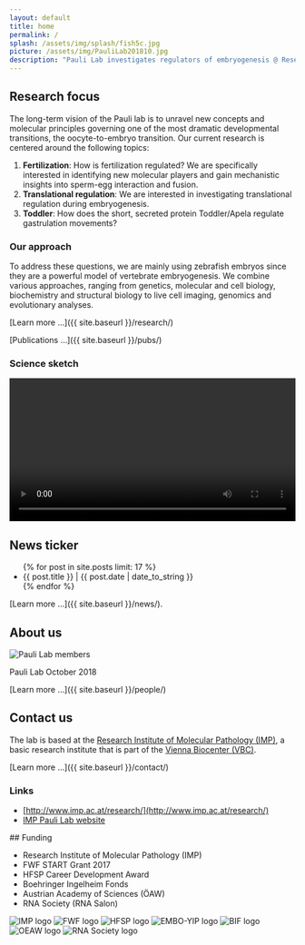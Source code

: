 ```yaml
---
layout: default
title: home
permalink: /
splash: /assets/img/splash/fish5c.jpg
picture: /assets/img/PauliLab201810.jpg
description: "Pauli Lab investigates regulators of embryogenesis @ Research Institute of Molecular Pathology (IMP), Vienna Biocenter."
---
```

<div class="row">
<div class="col-sm-4" markdown="1">

## Research focus

The long-term vision of the Pauli lab is to unravel new concepts and molecular principles governing one of the most dramatic developmental transitions, the oocyte-to-embryo transition. Our current research is centered around the following topics:

1. **Fertilization**: How is fertilization regulated? We are specifically interested in identifying new molecular players and gain mechanistic insights into sperm-egg interaction and fusion.
2. **Translational regulation**: We are interested in investigating translational regulation during embryogenesis.
3. **Toddler**: How does the short, secreted protein Toddler/Apela regulate gastrulation movements?

### Our approach

To address these questions, we are mainly using zebrafish embryos since they are a powerful model of vertebrate embryogenesis. We combine various approaches, ranging from genetics, molecular and cell biology, biochemistry and structural biology to live cell imaging, genomics and evolutionary analyses.

[Learn more &hellip;]({{ site.baseurl }}/research/)

[Publications &hellip;]({{ site.baseurl }}/pubs/)


### Science sketch

<video width="100%" height="auto" controls>
  <source src="/assets/vid/bouncer-sketch.mp4" type="video/mp4">
  Your browser does not support the video tag.
</video>

</div>
<div class="col-sm-4" markdown="1">

## News ticker

<ul>
{% for post in site.posts limit: 17 %}
<li>{{ post.title }} | {{ post.date | date_to_string }}</li>
{% endfor %}
</ul>

[Learn more &hellip;]({{ site.baseurl }}/news/).

</div>
<div class="col-sm-4" markdown="1">

## About us

<img class="img-fluid" alt="Pauli Lab members"
src="{{ site.baseurl }}/assets/img/lab_sept2019.jpg">

Pauli Lab October 2018

[Learn more &hellip;]({{ site.baseurl }}/people/)

## Contact us

The lab is based at the
[Research Institute of Molecular Pathology (IMP)](http://www.imp.ac.at/), a
basic research institute that is part of the
[Vienna Biocenter (VBC)](http://www.viennabiocenter.org).

[Learn more &hellip;]({{ site.baseurl }}/contact/)

### Links

* [http://www.imp.ac.at/research/](http://www.imp.ac.at/research/)
* [IMP Pauli Lab website](https://www.imp.ac.at/research/research-groups/andrea-pauli/research/)

</div>

<div class="col-sm-12" markdown="1">
## Funding

<div class="sr-only">

* Research Institute of Molecular Pathology (IMP)
* FWF START Grant 2017
* HFSP Career Development Award
* Boehringer Ingelheim Fonds
* Austrian Academy of Sciences (ÖAW)
* RNA Society (RNA Salon)

</div>
<div class="funding" aria-hidden="true">

<img id="imp-logo" src="{{ site.baseurl }}/assets/img/logo/imp1-180px.png" alt="IMP logo" title="Research Institute of Molecular Pathology (IMP)">
<img id="fwf-logo" src="{{ site.baseurl }}/assets/img/logo/fwf-200px.png" alt="FWF logo" title="FWF START Grant 2017">
<img id="hfsp-logo" src="{{ site.baseurl }}/assets/img/logo/hfsp-110px.png" alt="HFSP logo" title="HFSP Career Development Award">
<img id="embo-yip" src="{{ site.baseurl }}/assets/img/logo/embo-yip.png" alt="EMBO-YIP logo" title="EMBO YIP">
<img id="bif-logo" src="{{ site.baseurl }}/assets/img/logo/bif-200px.png" alt="BIF logo" title="Boehringer Ingelheim Fonds">
<img id="oeaw-logo" src="{{ site.baseurl }}/assets/img/logo/oeaw-200px.png" alt="OEAW logo" title="Austrian Academy of Sciences (ÖAW)">
<img id="rna-society-logo" src="{{ site.baseurl }}/assets/img/logo/rna-society-125px.png" alt="RNA Society logo" title="RNA Society (RNASalon)">
</div>


</div>
</div>
